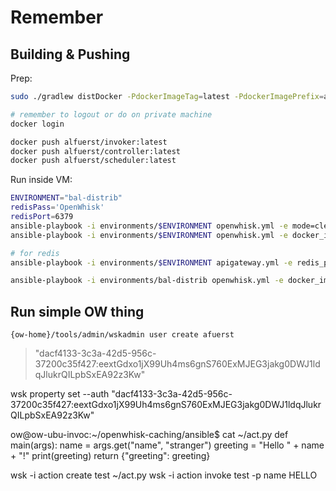# Remember

## Building & Pushing

Prep:
```bash
sudo ./gradlew distDocker -PdockerImageTag=latest -PdockerImagePrefix=alfuerst

# remember to logout or do on private machine
docker login

docker push alfuerst/invoker:latest
docker push alfuerst/controller:latest
docker push alfuerst/scheduler:latest
```

Run inside VM:
```bash
ENVIRONMENT="bal-distrib"
redisPass='OpenWhisk'
redisPort=6379
ansible-playbook -i environments/$ENVIRONMENT openwhisk.yml -e mode=clean
ansible-playbook -i environments/$ENVIRONMENT openwhisk.yml -e docker_image_tag=latest -e docker_image_prefix=alfuerst -e invoker_user_memory="5120m" -e controller_loadbalancer_invoker_cores=5 -e invoker_use_runc=false -e controller_loadbalancer_invoker_c=2 -e controller_loadbalancer_redis_password=$redisPass -e controller_loadbalancer_redis_port=$redisPort -e invoker_redis_password=$redisPass -e invoker_redis_port=$redisPort

# for redis
ansible-playbook -i environments/$ENVIRONMENT apigateway.yml -e redis_port=$redisPort -e redis_pass=$redisPass

ansible-playbook -i environments/bal-distrib openwhisk.yml -e docker_image_tag=latest -e docker_image_prefix=alfuerst > runlogs/distrib-ow.txt
```

## Run simple OW thing

`{ow-home}/tools/admin/wskadmin user create afuerst`
> "dacf4133-3c3a-42d5-956c-37200c35f427:eextGdxo1jX99Uh4ms6gnS760ExMJEG3jakg0DWJ1ldqJlukrQILpbSxEA92z3Kw"

wsk property set --auth "dacf4133-3c3a-42d5-956c-37200c35f427:eextGdxo1jX99Uh4ms6gnS760ExMJEG3jakg0DWJ1ldqJlukrQILpbSxEA92z3Kw"

ow@ow-ubu-invoc:~/openwhisk-caching/ansible$ cat ~/act.py 
def main(args):
   name = args.get("name", "stranger")
   greeting = "Hello " + name + "!"
   print(greeting)
   return {"greeting": greeting}


wsk -i action create test ~/act.py 
wsk -i action invoke test -p name HELLO
